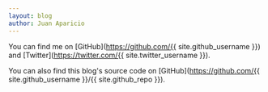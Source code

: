 ```yaml
---
layout: blog
author: Juan Aparicio
---
```


You can find me on [GitHub](https://github.com/{{ site.github_username }}) and [Twitter](https://twitter.com/{{ site.twitter_username }}).

You can also find this blog's source code on [GitHub](https://github.com/{{ site.github_username }}/{{ site.github_repo }}).


